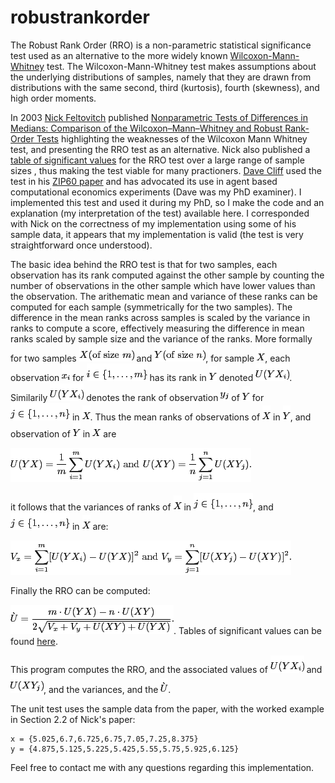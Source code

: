 # robustrankorder
The Robust Rank Order (RRO) is a non-parametric statistical significance test used as an alternative to the more widely known [Wilcoxon-Mann-Whitney](https://en.wikipedia.org/wiki/Mann%E2%80%93Whitney_U_test) test. The Wilcoxon-Mann-Whitney test makes assumptions about the underlying distributions of samples, namely that they are drawn from distributions with the same second, third (kurtosis), fourth (skewness), and high order moments.

In 2003 [Nick Feltovitch](http://users.monash.edu.au/~nfelt/) published [Nonparametric Tests of Differences in Medians: Comparison of the Wilcoxon–Mann–Whitney and Robust Rank-Order Tests](https://link.springer.com/article/10.1023/A:1026273319211) highlighting the weaknesses of the Wilcoxon Mann Whitney test, and presenting the RRO test as an alternative. Nick also published a [table of significant values](https://www.researchgate.net/publication/233347962_Critical_Values_for_the_Robust_Rank-Order_Test) for the RRO test over a large range of sample sizes , thus making the test viable for many practioners. [Dave Cliff](https://en.wikipedia.org/wiki/Dave_Cliff_(computer_scientist)) used the test in his [ZIP60 paper](https://www.researchgate.net/publication/4245749_ZIP60_An_enhanced_variant_of_the_ZIP_trading_algorithm) and has advocated its use in agent based computational economics experiments (Dave was my PhD examiner). I implemented this test and used it during my PhD, so I make the code and an explanation (my interpretation of the test) available here. I corresponded with Nick on the correctness of my implementation using some of his sample data, it appears that my implementation is valid (the test is very straightforward once understood). 

The basic idea behind the RRO test is that for two samples, each observation has its rank computed against the other sample by counting the number of  observations in the other sample which have lower values than the observation. The arithematic mean and variance of these ranks can be computed for each sample (symmetrically for the two samples). The difference in the mean ranks across samples is scaled by the variance in ranks to compute a score, effectively measuring the difference in mean ranks scaled by sample size and the variance of the ranks. More formally for two samples ![x of size m](https://github.com/tofti/robustrankorder/blob/master/images/img1.png) and ![y of size n](https://github.com/tofti/robustrankorder/blob/master/images/img2.png), for sample ![x](https://github.com/tofti/robustrankorder/blob/master/images/img5.png), each observation ![xi](https://github.com/tofti/robustrankorder/blob/master/images/img4.png) for ![i to m](https://github.com/tofti/robustrankorder/blob/master/images/img3.png) has its rank in ![y](https://github.com/tofti/robustrankorder/blob/master/images/img6.png) denoted ![uxy](https://github.com/tofti/robustrankorder/blob/master/images/img7.png). Similarily ![uyx](https://github.com/tofti/robustrankorder/blob/master/images/img7.png) denotes the rank of observation ![x](https://github.com/tofti/robustrankorder/blob/master/images/img13.png) of ![y](https://github.com/tofti/robustrankorder/blob/master/images/img6.png) for ![y](https://github.com/tofti/robustrankorder/blob/master/images/img8.png) in ![x](https://github.com/tofti/robustrankorder/blob/master/images/img5.png). Thus the mean ranks of observations of ![x](https://github.com/tofti/robustrankorder/blob/master/images/img5.png) in ![y](https://github.com/tofti/robustrankorder/blob/master/images/img6.png), and observation of ![y](https://github.com/tofti/robustrankorder/blob/master/images/img6.png) in ![x](https://github.com/tofti/robustrankorder/blob/master/images/img5.png) are

![meanrankorder](https://github.com/tofti/robustrankorder/blob/master/images/img10.png "meanrankorder")

it follows that the variances of ranks of  ![x](https://github.com/tofti/robustrankorder/blob/master/images/img5.png) in ![y](https://github.com/tofti/robustrankorder/blob/master/images/img8.png), and ![y](https://github.com/tofti/robustrankorder/blob/master/images/img8.png) in ![x](https://github.com/tofti/robustrankorder/blob/master/images/img5.png) are:

![variancerankorder](https://github.com/tofti/robustrankorder/blob/master/images/img11.png "variancerankorder")

Finally the RRO can be computed:

![rro](https://github.com/tofti/robustrankorder/blob/master/images/img12.png "rro"). Tables of significant values can be found [here](https://www.researchgate.net/publication/233347962_Critical_Values_for_the_Robust_Rank-Order_Test).

This program computes the RRO, and the associated values of  ![uyx](https://github.com/tofti/robustrankorder/blob/master/images/img7.png) and ![uxy](https://github.com/tofti/robustrankorder/blob/master/images/img9.png), and the variances, and the ![rro](https://github.com/tofti/robustrankorder/blob/master/images/img14.png "rro").

The unit test uses the sample data from the paper, with the worked example in Section 2.2 of Nick's paper:

    x = {5.025,6.7,6.725,6.75,7.05,7.25,8.375}
    y = {4.875,5.125,5.225,5.425,5.55,5.75,5.925,6.125}
 
 Feel free to contact me with any questions regarding this implementation.
